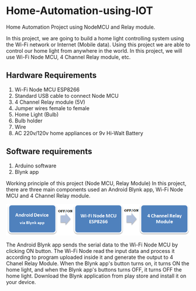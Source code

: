 # Home-Automation-using-IOT
Home Automation Project using NodeMCU and Relay module.
 
In this project, we are going to build a home light controlling system using the Wi-Fi network or Internet (Mobile data). Using this project we are able to control our home light from anywhere in the world. In this project, we will use Wi-Fi Node MCU, 4 Channel Relay module, etc.

## Hardware Requirements
1.	Wi-Fi Node MCU ESP8266
2.	Standard USB cable to connect Node MCU
3.	4 Channel Relay module (5V)
4.	Jumper wires female to female
5.	Home Light (Bulb)
6.	Bulb holder
7.	Wire
8.	AC 220v/120v home appliances or 9v Hi-Walt Battery

## Software requirements
1.	Arduino software
2.	Blynk app

Working principle of this project (Node MCU, Relay Module)
In this project, there are three main components used an Android Blynk app, Wi-Fi Node MCU and 4 Channel Relay module.

![](images/diag.png)

The Android Blynk app sends the serial data to the Wi-Fi Node MCU by clicking ON button. The Wi-Fi Node read the input data and process it according to program uploaded inside it and generate the output to 4 Chanel Relay Module.
When the Blynk app's button turns on, it turns ON the home light, and when the Blynk app's buttons turns OFF, it turns OFF the home light.
Download the Blynk application from play store and install it on your device.
